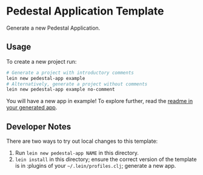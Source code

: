 # Pedestal Application Template

Generate a new Pedestal Application.

## Usage

To create a new project run:

```bash
# Generate a project with introductory comments
lein new pedestal-app example
# Alternatively, generate a project without comments
lein new pedestal-app example no-comment
```

You will have a new app in example! To explore further, read
the [readme in your generated
app](https://github.com/pedestal/pedestal/blob/master/app-template/src/leiningen/new/pedestal_app/README.md).

## Developer Notes

There are two ways to try out local changes to this template:

1. Run `lein new pedestal-app NAME` in this directory.
2. `lein install` in this directory; ensure the correct version of the template is in :plugins of your
   `~/.lein/profiles.clj`; generate a new app.

<!-- Copyright 2013 Relevance, Inc. -->
